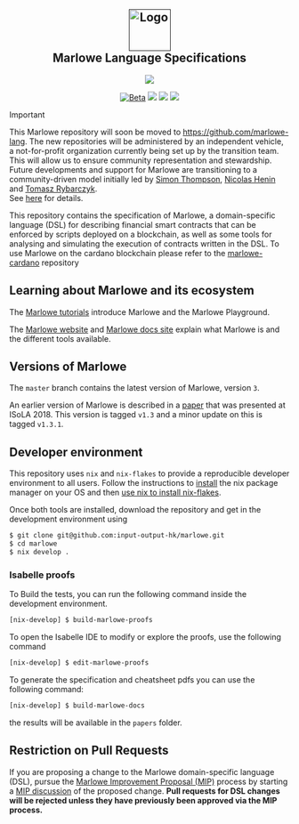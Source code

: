 <h2 align="center">
  <a href="" target="blank_">
    <img src="./doc/image/logo.svg" alt="Logo" height="75">
  </a>
  <br>
  Marlowe Language Specifications
</h2>
  <p align="center">
    <a href="https://github.com/input-output-hk/marlowe/releases"><img src="https://img.shields.io/github/v/release/input-output-hk/marlowe?style=for-the-badge" /></a>
  </p>
<div align="center">
  <a href=""><img src="https://img.shields.io/badge/stability-beta-33bbff.svg" alt="Beta"></a>
  <a href="./LICENSE"><img src="https://img.shields.io/badge/License-Apache_2.0-blue.svg"></a>
  <a href="https://discord.com/invite/cmveaxuzBn"><img src="https://img.shields.io/discord/826816523368005654?label=Chat%20on%20Discord"></a>
  <a href="https://iohk.zendesk.com/hc/en-us/requests/new"><img src="https://img.shields.io/badge/Support-orange"></a>

</div>

> [!IMPORTANT] 
> This Marlowe repository will soon be moved to https://github.com/marlowe-lang. The new repositories will be administered by an independent vehicle, a not-for-profit organization currently being set up by the transition team.<br> 
> This will allow us to ensure community representation and stewardship. Future developments and support for Marlowe are transitioning to a community-driven model initially led by [Simon Thompson](https://github.com/simonjohnthompson), [Nicolas Henin](https://github.com/nhenin) and [Tomasz Rybarczyk](https://github.com/paluh). <br>
> See [here](https://github.com/marlowe-lang/.github/blob/main/profile/transition.md) for details. 


This repository contains the specification of Marlowe, a domain-specific language (DSL) for describing financial smart contracts that can be enforced by scripts deployed on a blockchain, as well as some tools for analysing and simulating the execution of contracts written in the DSL. To use Marlowe on the cardano blockchain please refer to the [marlowe-cardano](https://github.com/input-output-hk/marlowe-cardano) repository

## Learning about Marlowe and its ecosystem

The [Marlowe tutorials](https://docs.marlowe.iohk.io/tutorials) introduce Marlowe and the Marlowe Playground.

The [Marlowe website](https://marlowe.iohk.io/) and [Marlowe docs site](https://docs.marlowe.iohk.io/docs/introduction) explain what Marlowe is and the different tools available.

## Versions of Marlowe

The `master` branch contains the latest version of Marlowe, version `3`.

An earlier version of Marlowe is described in a [paper](https://iohk.io/research/papers/#2WHKDRA8) that was presented at ISoLA 2018. This version is tagged `v1.3` and a minor update on this is tagged `v1.3.1`.

## Developer environment

This repository uses `nix` and `nix-flakes` to provide a reproducible developer environment to all users. Follow the instructions to [install](https://nixos.org/download.html) the nix package manager on your OS and then [use nix to install nix-flakes](https://wiki.nixos.org/wiki/Flakes#Installing_flakes).

Once both tools are installed, download the repository and get in the development environment using

```bash
$ git clone git@github.com:input-output-hk/marlowe.git
$ cd marlowe
$ nix develop .
```

### Isabelle proofs

To Build the tests, you can run the following command inside the development environment.

```bash
[nix-develop] $ build-marlowe-proofs
```

To open the Isabelle IDE to modify or explore the proofs, use the following command

```bash
[nix-develop] $ edit-marlowe-proofs
```

To generate the specification and cheatsheet pdfs you can use the following command:
```bash
[nix-develop] $ build-marlowe-docs
```

the results will be available in the `papers` folder.


## Restriction on Pull Requests

If you are proposing a change to the Marlowe domain-specific language (DSL), pursue the [Marlowe Improvement Proposal (MIP)](https://github.com/input-output-hk/MIPs) process by starting a [MIP discussion](https://github.com/input-output-hk/MIPs/discussions) of the proposed change. **Pull requests for DSL changes will be rejected unless they have previously been approved via the MIP process.**

